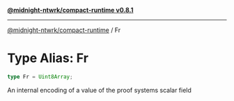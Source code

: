 [**@midnight-ntwrk/compact-runtime v0.8.1**](../README.md)

***

[@midnight-ntwrk/compact-runtime](../globals.md) / Fr

# Type Alias: Fr

```ts
type Fr = Uint8Array;
```

An internal encoding of a value of the proof systems scalar field
